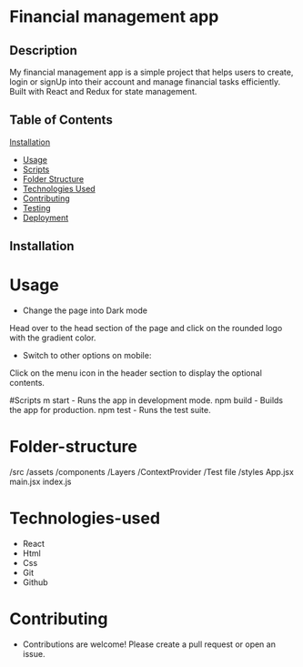 # Financial management app
    


## Description 
My financial management app is a simple project that helps users to create, login or signUp into their account and  manage financial tasks efficiently. Built with React and Redux for state management.

## Table of Contents
[Installation](#installation)
- [Usage](#usage)
- [Scripts](#scripts)
- [Folder Structure](#folder-structure)
- [Technologies Used](#technologies-used)
- [Contributing](#contributing)
- [Testing](#testing)
- [Deployment](#deployment)
   
 ## Installation

# Usage
- Change the page into Dark mode

 Head over to the head section of the page and click on the rounded logo with the gradient color.

- Switch to other options on mobile: 

Click on the menu icon in the header section to display the optional contents.

#Scripts
m start - Runs the app in development mode.
npm build - Builds the app for production.
npm test - Runs the test suite.


# Folder-structure
/src
  /assets
  /components
     /Layers
  /ContextProvider
  /Test file
  /styles
  App.jsx
  main.jsx
  index.js

# Technologies-used
- React
- Html
- Css
- Git
- Github

# Contributing
- Contributions are welcome! Please create a pull request or open an issue.



